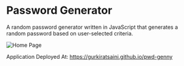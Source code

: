 # Password Generator

A random password generator written in JavaScript that generates a random password based on user-selected criteria.

![Home Page](./assets/images/screencapture.png?raw=true)

Application Deployed At: https://gurkiratsaini.github.io/pwd-genny